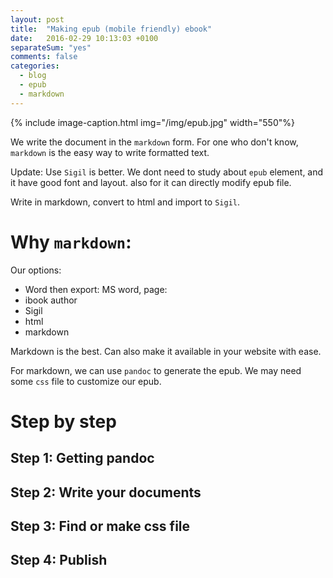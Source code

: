 ```yaml
---
layout: post
title:  "Making epub (mobile friendly) ebook"
date:   2016-02-29 10:13:03 +0100
separateSum: "yes"
comments: false
categories:
  - blog
  - epub
  - markdown
---
```


{% include image-caption.html img="/img/epub.jpg" width="550"%}

<!--more-->

We write the document in the `markdown` form. For one who don't know, `markdown` is the easy way to write formatted text.

Update: Use `Sigil` is better. We dont need to study about `epub` element, and it have good font and layout. also for it can directly modify epub file.  

Write in markdown, convert to html and import to `Sigil`.

# Why `markdown`:

Our options:

* Word then export: MS word, page:
* ibook author
* Sigil
* html
* markdown

Markdown is the best. Can also make it available in your website with ease.

For markdown, we can use `pandoc` to generate the epub. We may need some `css` file to customize our epub.

# Step by step

## Step 1: Getting pandoc

## Step 2: Write your documents

## Step 3: Find or make css file

## Step 4: Publish